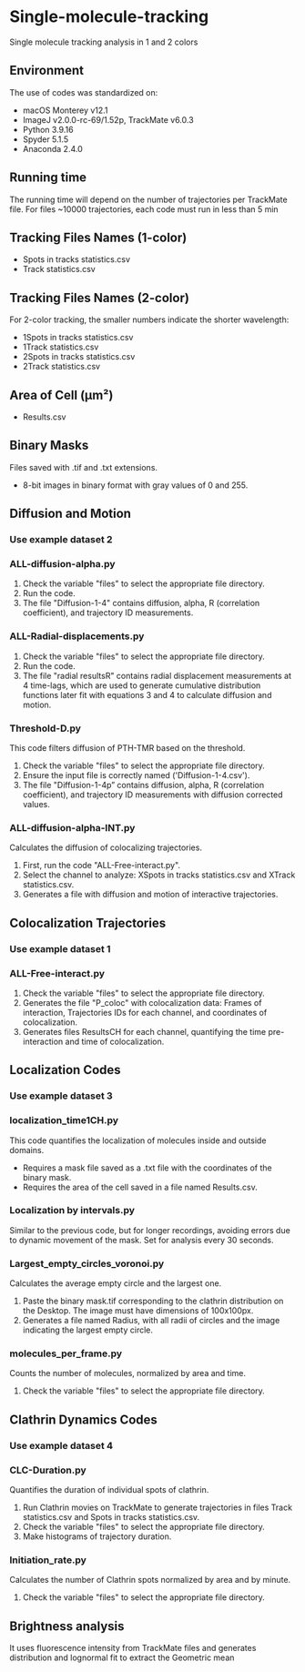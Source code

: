 # Single-molecule-tracking
Single molecule tracking analysis in 1 and 2 colors
## Environment
The use of codes was standardized on:
- macOS Monterey v12.1
- ImageJ v2.0.0-rc-69/1.52p, TrackMate v6.0.3
- Python 3.9.16
- Spyder 5.1.5
- Anaconda 2.4.0

## Running time
The running time will depend on the number of trajectories per TrackMate file. For files ~10000 trajectories, each code must run in less than 5 min

## Tracking Files Names (1-color)
- Spots in tracks statistics.csv
- Track statistics.csv

## Tracking Files Names (2-color)
For 2-color tracking, the smaller numbers indicate the shorter wavelength:
- 1Spots in tracks statistics.csv
- 1Track statistics.csv
- 2Spots in tracks statistics.csv
- 2Track statistics.csv

## Area of Cell (µm²)
- Results.csv

## Binary Masks
Files saved with .tif and .txt extensions.
- 8-bit images in binary format with gray values of 0 and 255.

## Diffusion and Motion
### Use example dataset 2

### ALL-diffusion-alpha.py
1. Check the variable "files" to select the appropriate file directory.
2. Run the code.
3. The file "Diffusion-1-4" contains diffusion, alpha, R (correlation coefficient), and trajectory ID measurements.

### ALL-Radial-displacements.py
1. Check the variable "files" to select the appropriate file directory.
2. Run the code.
3. The file "radial resultsR" contains radial displacement measurements at 4 time-lags, which are used to generate cumulative distribution functions later fit with equations 3 and 4 to calculate diffusion and motion.

### Threshold-D.py
This code filters diffusion of PTH-TMR based on the threshold.
1. Check the variable "files" to select the appropriate file directory.
2. Ensure the input file is correctly named ('Diffusion-1-4.csv').
3. The file "Diffusion-1-4p” contains diffusion, alpha, R (correlation coefficient), and trajectory ID measurements with diffusion corrected values.

### ALL-diffusion-alpha-INT.py
Calculates the diffusion of colocalizing trajectories.
1. First, run the code "ALL-Free-interact.py".
2. Select the channel to analyze: XSpots in tracks statistics.csv and XTrack statistics.csv.
3. Generates a file with diffusion and motion of interactive trajectories.

## Colocalization Trajectories
### Use example dataset 1

### ALL-Free-interact.py
1. Check the variable "files" to select the appropriate file directory.
2. Generates the file "P_coloc" with colocalization data: Frames of interaction, Trajectories IDs for each channel, and coordinates of colocalization.
3. Generates files ResultsCH for each channel, quantifying the time pre-interaction and time of colocalization.

## Localization Codes
### Use example dataset 3

### localization_time1CH.py
This code quantifies the localization of molecules inside and outside domains.
- Requires a mask file saved as a .txt file with the coordinates of the binary mask.
- Requires the area of the cell saved in a file named Results.csv.

### Localization by intervals.py
Similar to the previous code, but for longer recordings, avoiding errors due to dynamic movement of the mask. Set for analysis every 30 seconds.

### Largest_empty_circles_voronoi.py
Calculates the average empty circle and the largest one.
1. Paste the binary mask.tif corresponding to the clathrin distribution on the Desktop. The image must have dimensions of 100x100px.
2. Generates a file named Radius, with all radii of circles and the image indicating the largest empty circle.

### molecules_per_frame.py
Counts the number of molecules, normalized by area and time.
1. Check the variable "files" to select the appropriate file directory.

## Clathrin Dynamics Codes
### Use example dataset 4

### CLC-Duration.py
Quantifies the duration of individual spots of clathrin.
1. Run Clathrin movies on TrackMate to generate trajectories in files Track statistics.csv and Spots in tracks statistics.csv.
2. Check the variable "files" to select the appropriate file directory.
3. Make histograms of trajectory duration.

### Initiation_rate.py
Calculates the number of Clathrin spots normalized by area and by minute.
1. Check the variable "files" to select the appropriate file directory.

## Brightness analysis
It uses fluorescence intensity from TrackMate files and generates distribution and lognormal fit to extract the Geometric mean

